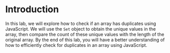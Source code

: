 # Introduction

In this lab, we will explore how to check if an array has duplicates using JavaScript. We will use the `Set` object to obtain the unique values in the array, then compare the count of these unique values with the length of the original array. By the end of this lab, you will have a better understanding of how to efficiently check for duplicates in an array using JavaScript.
